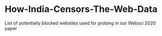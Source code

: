 # How-India-Censors-The-Web-Data
List of potentially blocked websites used for probing in our Websci 2020 paper
